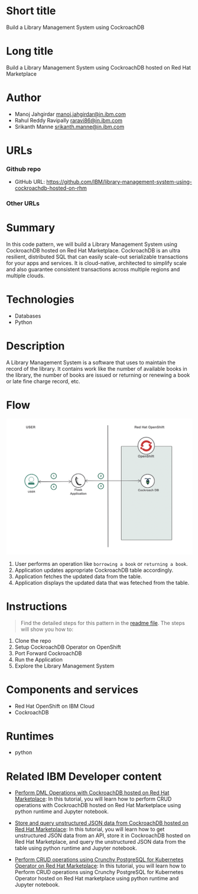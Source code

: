 # Short title

Build a Library Management System using CockroachDB

# Long title

Build a Library Management System using CockroachDB hosted on Red Hat Marketplace

# Author

* Manoj Jahgirdar <manoj.jahgirdar@in.ibm.com>
* Rahul Reddy Ravipally <raravi86@in.ibm.com>
* Srikanth Manne <srikanth.manne@in.ibm.com>

# URLs

### Github repo

* GitHub URL: <https://github.com/IBM/library-management-system-using-cockroachdb-hosted-on-rhm>

### Other URLs

<!-- * Video URL -->

# Summary

In this code pattern, we will build a Library Management System using CockroachDB hosted on Red Hat Marketplace. CockroachDB is an ultra resilient, distributed SQL that can easily scale-out serializable transactions for your apps and services. It is cloud-native, architected to simplify scale and also guarantee consistent transactions across multiple regions and multiple clouds.

# Technologies

* Databases
* Python

# Description

A Library Management System is a software that uses to maintain the record of the library. It contains work like the number of available books in the library, the number of books are issued or returning or renewing a book or late fine charge record, etc.

# Flow

![](doc/source/images/Architecture.png)

1. User performs an operation like `borrowing a book` or `returning a book`.
2. Application updates appropriate CockroachDB table accordingly.
3. Application fetches the updated data from the table.
4. Application displays the updated data that was feteched from the table. 

# Instructions

> Find the detailed steps for this pattern in the [readme file](https://github.com/IBM/library-management-system-using-cockroachdb-hosted-on-rhm/blob/master/README.md). The steps will show you how to:

1. Clone the repo
2. Setup CockroachDB Operator on OpenShift
3. Port Forward CockroachDB
4. Run the Application
5. Explore the Library Management System

# Components and services

* Red Hat OpenShift on IBM Cloud
* CockroachDB

# Runtimes

* python

# Related IBM Developer content

* [Perform DML Operations with CockroachDB hosted on Red Hat Marketplace](https://github.com/IBM/dml-operations-cockroachdb-operator-rhm): In this tutorial, you will learn how to perform CRUD operations with CockroachDB hosted on Red Hat Marketplace using python runtime and Jupyter notebook.

* [Store and query unstructured JSON data from CockroachDB hosted on Red Hat Marketplace](https://github.com/IBM/store-and-query-unstructured-json-cockroachdb-operator-rhm): In this tutorial, you will learn how to get unstructured JSON data from an API, store it in CockroachDB hosted on Red Hat Marketplace, and query the unstructured JSON data from the table using python runtime and Jupyter notebook.

* [Perform CRUD operations using Crunchy PostgreSQL for Kubernetes Operator on Red Hat Marketplace](https://github.com/IBM/perform-crud-operations-using-crunchy-Postgresaql-for-kubernetes-operator-rhm): In this tutorial, you will learn how to Perform CRUD operations using Crunchy PostgreSQL for Kubernetes Operator hosted on Red Hat marketplace using python runtime and Jupyter notebook.


